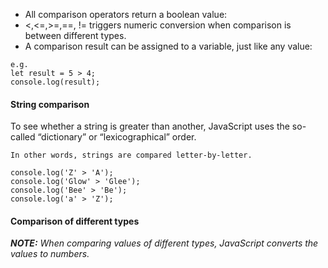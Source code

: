 
- All comparison operators return a boolean value:
- <,<=,>=,==, != triggers numeric conversion when comparison is between different types.
- A comparison result can be assigned to a variable, just like any value:
```
e.g.
let result = 5 > 4; 
console.log(result); 
```

#### String comparison
To see whether a string is greater than another, JavaScript uses the so-called “dictionary” or “lexicographical” order.
```
In other words, strings are compared letter-by-letter.

console.log('Z' > 'A');
console.log('Glow' > 'Glee');
console.log('Bee' > 'Be');
console.log('a' > 'Z');
```

#### Comparison of different types

_**NOTE:** When comparing values of different types, JavaScript converts the values to numbers._
